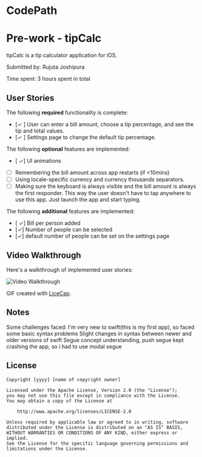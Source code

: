# CodePath
# Pre-work - tipCalc

tipCalc is a tip calculator application for iOS.

Submitted by: Rujuta Joshipura

Time spent: 3 hours spent in total

## User Stories

The following **required** functionality is complete:

* [✓ ] User can enter a bill amount, choose a tip percentage, and see the tip and total values.
* [✓ ] Settings page to change the default tip percentage.

The following **optional** features are implemented:
* [ ✓] UI animations
* [ ] Remembering the bill amount across app restarts (if <10mins)
* [ ] Using locale-specific currency and currency thousands separators.
* [ ] Making sure the keyboard is always visible and the bill amount is always the first responder. This way the user doesn't have to tap anywhere to use this app. Just launch the app and start typing.

The following **additional** features are implemented:

- [ ✓] Bill per person added
- [✓] Number of people can be selected
- [✓] default number of people can be set on the settings page

## Video Walkthrough 

Here's a walkthrough of implemented user stories:

<img src='CodePath/codepathappfinal.gif' title='Video Walkthrough' width='' alt='Video Walkthrough' />

GIF created with [LiceCap](http://www.cockos.com/licecap/).

## Notes
Some challenges faced:
I'm very new to swift(this is my first app), so faced some basic syntax problems
Slight changes in syntax between newer and older versions of swift
Segue concept understanding, push segue kept crashing the app, so i had to use modal segue



## License

    Copyright [yyyy] [name of copyright owner]

    Licensed under the Apache License, Version 2.0 (the "License");
    you may not use this file except in compliance with the License.
    You may obtain a copy of the License at

        http://www.apache.org/licenses/LICENSE-2.0

    Unless required by applicable law or agreed to in writing, software
    distributed under the License is distributed on an "AS IS" BASIS,
    WITHOUT WARRANTIES OR CONDITIONS OF ANY KIND, either express or implied.
    See the License for the specific language governing permissions and
    limitations under the License.

